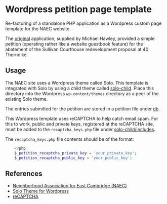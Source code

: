 # Wordpress petition page template

Re-factoring of a standalone PHP application as a Wordpress custom page template for the NAEC website.

The [original](original/) application, supplied by Michael Hawley, provided a simple petition (operating rather like a website guestbook feature) for the abatement of the Sullivan Courthouse redevelopment proposal at 40 Thorndike.

## Usage

The NAEC site uses a Wordpress theme called Solo. This template is integrated with Solo by using a child theme called [solo-child](solo-child/). Place this directory into the Wordpress `wp-content/themes` directory as a peer of the existing Solo theme.

The entries submitted for the petition are stored in a petition file under [db](db/).

This Wordpress template uses reCAPTCHA to help catch email spam. For this to work, public and private keys, registered at the reCAPTCHA site, must be added to the `recaptcha_keys.php` file under [solo-child/includes](solo-child/includes/).

The `recaptcha_keys.php` file contents should be of the format:
```php
    <?php
    $_petition_recaptcha_private_key = 'your_private_key';
    $_petition_recaptcha_public_key = 'your_public_key';
```

## References

* [Neighborhood Association for East Cambridge (NAEC)](http://NAeastCambridge.org)
* [Solo Theme for Wordpress](http://themetrust.com/themes/solo)
* [reCAPTCHA](http://www.google.com/recaptcha)
